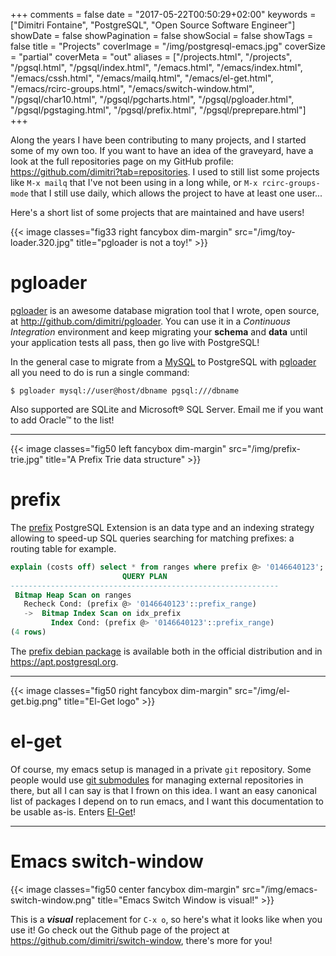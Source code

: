 +++
comments = false
date = "2017-05-22T00:50:29+02:00"
keywords = ["Dimitri Fontaine", "PostgreSQL", "Open Source Software Engineer"]
showDate = false
showPagination = false
showSocial = false
showTags = false
title = "Projects"
coverImage = "/img/postgresql-emacs.jpg"
coverSize = "partial"
coverMeta = "out"
aliases = ["/projects.html", "/projects",
           "/pgsql.html", "/pgsql/index.html",
           "/emacs.html", "/emacs/index.html",
           "/emacs/cssh.html", "/emacs/mailq.html", "/emacs/el-get.html",
           "/emacs/rcirc-groups.html", "/emacs/switch-window.html",
           "/pgsql/char10.html", "/pgsql/pgcharts.html",
           "/pgsql/pgloader.html", "/pgsql/pgstaging.html",
           "/pgsql/prefix.html", "/pgsql/preprepare.html"]
+++

Along the years I have been contributing to many projects, and I started
some of my own too. If you want to have an idea of the graveyard, have a
look at the full repositories page on my GitHub
profile: <https://github.com/dimitri?tab=repositories>. I used to still list
some projects like `M-x mailq` that I've not been using in a long while, or
`M-x rcirc-groups-mode` that I still use daily, which allows the project to
have at least one user...

Here's a short list of some projects that are maintained and have users!

<!--toc-->

{{< image classes="fig33 right fancybox dim-margin"
              src="/img/toy-loader.320.jpg"
            title="pgloader is not a toy!" >}}

# pgloader

[pgloader](http://pgloader.io) is an awesome database migration tool that I
wrote, open source, at <http://github.com/dimitri/pgloader>. You can use it
in a _Continuous Integration_ environment and keep migrating your **schema**
and **data** until your application tests all pass, then go live with
PostgreSQL!

In the general case to migrate from
a [MySQL](https://www.youtube.com/watch?v=emgJtr9tIME) to PostgreSQL
with [pgloader](http://pgloader.io) all you need to do is run a single
command:

```
$ pgloader mysql://user@host/dbname pgsql:///dbname
```

Also supported are SQLite and Microsoft® SQL Server. Email me if you want to
add Oracle™ to the list!

<hr>

{{< image classes="fig50 left fancybox dim-margin"
              src="/img/prefix-trie.jpg"
            title="A Prefix Trie data structure" >}}

# prefix

The [prefix](https://github.com/dimitri/prefix) PostgreSQL Extension is an
data type and an indexing strategy allowing to speed-up SQL queries
searching for matching prefixes: a routing table for example.

```sql
explain (costs off) select * from ranges where prefix @> '0146640123';
                         QUERY PLAN                         
------------------------------------------------------------
 Bitmap Heap Scan on ranges
   Recheck Cond: (prefix @> '0146640123'::prefix_range)
   ->  Bitmap Index Scan on idx_prefix
         Index Cond: (prefix @> '0146640123'::prefix_range)
(4 rows)
```

The [prefix debian package](https://packages.debian.org/source/sid/prefix)
is available both in the official distribution and
in <https://apt.postgresql.org>.

<hr>

{{< image classes="fig50 right fancybox dim-margin"
              src="/img/el-get.big.png"
            title="El-Get logo" >}}

# el-get

Of course, my emacs setup is managed in a private `git` repository. Some
people would
use
[git submodules](http://www.kernel.org/pub/software/scm/git/docs/git-submodule.html) for
managing external repositories in there, but all I can say is that I frown
on this idea. I want an easy canonical list of packages I depend on to run
emacs, and I want this documentation to be usable as-is.
Enters [El-Get](https://github.com/dimitri/el-get)!


<hr>

# Emacs switch-window


{{< image classes="fig50 center fancybox dim-margin"
              src="/img/emacs-switch-window.png"
            title="Emacs Switch Window is visual!" >}}

This is a ***visual*** replacement for `C-x o`, so here's what it looks like
when you use it! Go check out the Github page of the project
at <https://github.com/dimitri/switch-window>, there's more for you!
